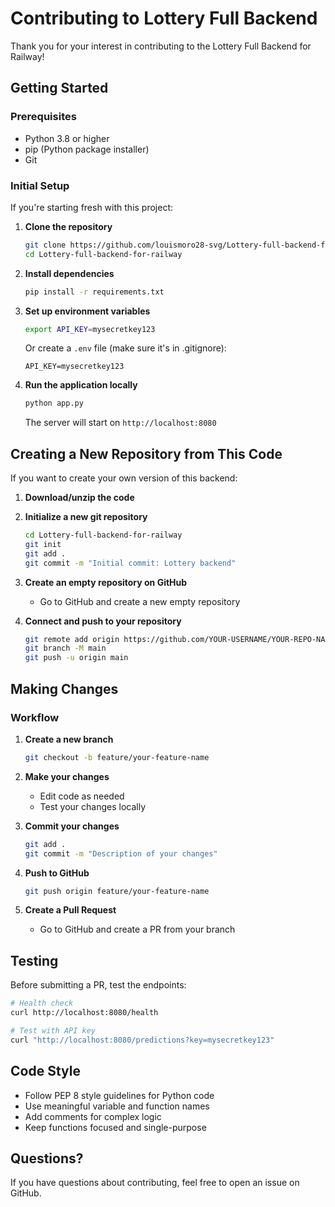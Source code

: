 # Contributing to Lottery Full Backend

Thank you for your interest in contributing to the Lottery Full Backend for Railway!

## Getting Started

### Prerequisites

- Python 3.8 or higher
- pip (Python package installer)
- Git

### Initial Setup

If you're starting fresh with this project:

1. **Clone the repository**
   ```bash
   git clone https://github.com/louismoro28-svg/Lottery-full-backend-for-railway.git
   cd Lottery-full-backend-for-railway
   ```

2. **Install dependencies**
   ```bash
   pip install -r requirements.txt
   ```

3. **Set up environment variables**
   ```bash
   export API_KEY=mysecretkey123
   ```
   Or create a `.env` file (make sure it's in .gitignore):
   ```
   API_KEY=mysecretkey123
   ```

4. **Run the application locally**
   ```bash
   python app.py
   ```
   The server will start on `http://localhost:8080`

## Creating a New Repository from This Code

If you want to create your own version of this backend:

1. **Download/unzip the code**

2. **Initialize a new git repository**
   ```bash
   cd Lottery-full-backend-for-railway
   git init
   git add .
   git commit -m "Initial commit: Lottery backend"
   ```

3. **Create an empty repository on GitHub**
   - Go to GitHub and create a new empty repository

4. **Connect and push to your repository**
   ```bash
   git remote add origin https://github.com/YOUR-USERNAME/YOUR-REPO-NAME.git
   git branch -M main
   git push -u origin main
   ```

## Making Changes

### Workflow

1. **Create a new branch**
   ```bash
   git checkout -b feature/your-feature-name
   ```

2. **Make your changes**
   - Edit code as needed
   - Test your changes locally

3. **Commit your changes**
   ```bash
   git add .
   git commit -m "Description of your changes"
   ```

4. **Push to GitHub**
   ```bash
   git push origin feature/your-feature-name
   ```

5. **Create a Pull Request**
   - Go to GitHub and create a PR from your branch

## Testing

Before submitting a PR, test the endpoints:

```bash
# Health check
curl http://localhost:8080/health

# Test with API key
curl "http://localhost:8080/predictions?key=mysecretkey123"
```

## Code Style

- Follow PEP 8 style guidelines for Python code
- Use meaningful variable and function names
- Add comments for complex logic
- Keep functions focused and single-purpose

## Questions?

If you have questions about contributing, feel free to open an issue on GitHub.
